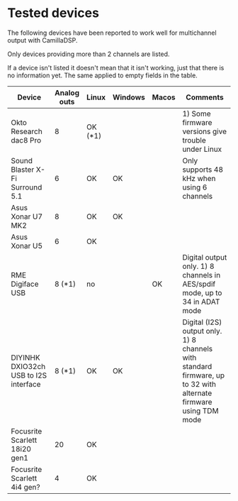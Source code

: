 # Tested devices

The following devices have been reported to work well for multichannel output with CamillaDSP.

Only devices providing more than 2 channels are listed.

If a device isn't listed it doesn't mean that it isn't working, just that there is no information yet. The same applied to empty fields in the table. 

| Device | Analog outs | Linux | Windows | Macos | Comments |
| ------ | ----------- | ----- | ------- | ----- | -------- |
| Okto Research dac8 Pro | 8 | OK (*1) | | | 1) Some firmware versions give trouble under Linux |
| Sound Blaster X-Fi Surround 5.1  | 6 | OK | OK | | Only supports 48 kHz when using 6 channels |
| Asus Xonar U7 MK2 | 8 | OK | OK| |  |
| Asus Xonar U5 | 6 | OK | | |  |
| RME Digiface USB | 8 (*1) | no | | OK | Digital output only. 1) 8 channels in AES/spdif mode, up to 34 in ADAT mode |
| DIYINHK DXIO32ch USB to I2S interface | 8 (*1) | OK | OK |  | Digital (I2S) output only. 1) 8 channels with standard firmware, up to 32 with alternate firmware using TDM mode |
| Focusrite Scarlett 18i20 gen1 | 20 | OK |  |  |  |
| Focusrite Scarlett 4i4 gen? | 4 | OK |  |  |  |
